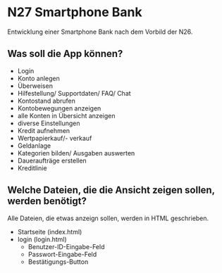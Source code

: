 # N27 Smartphone Bank
Entwicklung einer Smartphone Bank nach dem Vorbild der N26.
## Was soll die App können?
* Login
* Konto anlegen
* Überweisen
* Hilfestellung/ Supportdaten/ FAQ/ Chat
* Kontostand abrufen
* Kontobewegungen anzeigen
* alle Konten in Übersicht anzeigen
* diverse Einstellungen
* Kredit aufnehmen
* Wertpapierkauf/- verkauf
* Geldanlage
* Kategorien bilden/ Ausgaben auswerten
* Daueraufträge erstellen
* Kreditlinie

## Welche Dateien, die die Ansicht zeigen sollen, werden benötigt?
Alle Dateien, die etwas anzeign sollen, werden in HTML geschrieben.
* Startseite (index.html)
* login (login.html)
  * Benutzer-ID-Eingabe-Feld
  * Passwort-Eingabe-Feld
  * Bestätigungs-Button